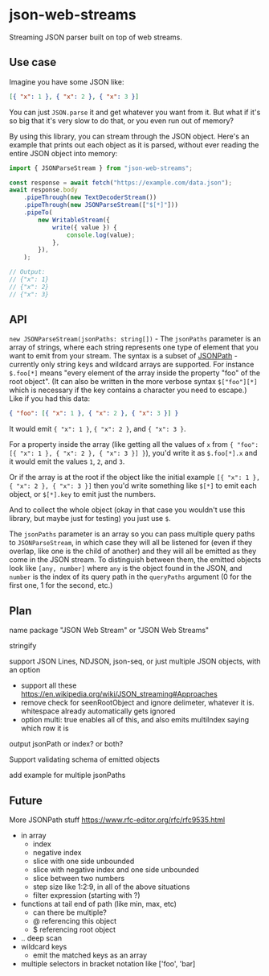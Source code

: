 # json-web-streams

Streaming JSON parser built on top of web streams.

## Use case

Imagine you have some JSON like:

```json
[{ "x": 1 }, { "x": 2 }, { "x": 3 }]
```

You can just `JSON.parse` it and get whatever you want from it. But what if it's so big that it's very slow to do that, or you even run out of memory?

By using this library, you can stream through the JSON object. Here's an example that prints out each object as it is parsed, without ever reading the entire JSON object into memory:

```js
import { JSONParseStream } from "json-web-streams";

const response = await fetch("https://example.com/data.json");
await response.body
	.pipeThrough(new TextDecoderStream())
	.pipeThrough(new JSONParseStream(["$[*]"]))
	.pipeTo(
		new WritableStream({
			write({ value }) {
				console.log(value);
			},
		}),
	);

// Output:
// {"x": 1}
// {"x": 2}
// {"x": 3}
```

## API

`new JSONParseStream(jsonPaths: string[])` - The `jsonPaths` parameter is an array of strings, where each string represents one type of element that you want to emit from your stream. The syntax is a subset of [JSONPath](https://en.wikipedia.org/wiki/JSONPath) - currently only string keys and wildcard arrays are supported. For instance `$.foo[*]` means "every element of the array inside the property "foo" of the root object". (It can also be written in the more verbose syntax `$["foo"][*]` which is necessary if the key contains a character you need to escape.) Like if you had this data:

```json
{ "foo": [{ "x": 1 }, { "x": 2 }, { "x": 3 }] }
```

It would emit `{ "x": 1 }`, `{ "x": 2 }`, and `{ "x": 3 }`.

For a property inside the array (like getting all the values of `x` from `{ "foo": [{ "x": 1 }, { "x": 2 }, { "x": 3 }] }`), you'd write it as `$.foo[*].x` and it would emit the values `1`, `2`, and `3`.

Or if the array is at the root if the object like the initial example `[{ "x": 1 }, { "x": 2 }, { "x": 3 }]` then you'd write something like `$[*]` to emit each object, or `$[*].key` to emit just the numbers.

And to collect the whole object (okay in that case you wouldn't use this library, but maybe just for testing) you just use `$`.

The `jsonPaths` parameter is an array so you can pass multiple query paths to `JSONParseStream`, in which case they will all be listened for (even if they overlap, like one is the child of another) and they will all be emitted as they come in the JSON stream. To distinguish between them, the emitted objects look like `[any, number]` where `any` is the object found in the JSON, and `number` is the index of its query path in the `queryPaths` argument (0 for the first one, 1 for the second, etc.)

## Plan

name package "JSON Web Stream" or "JSON Web Streams"

stringify

support JSON Lines, NDJSON, json-seq, or just multiple JSON objects, with an option

- support all these https://en.wikipedia.org/wiki/JSON_streaming#Approaches
- remove check for seenRootObject and ignore delimeter, whatever it is. whitespace already automatically gets ignored
- option multi: true enables all of this, and also emits multiIndex saying which row it is

output jsonPath or index? or both?

Support validating schema of emitted objects

add example for multiple jsonPaths

## Future

More JSONPath stuff https://www.rfc-editor.org/rfc/rfc9535.html

- in array
  - index
  - negative index
  - slice with one side unbounded
  - slice with negative index and one side unbounded
  - slice between two numbers
  - step size like 1:2:9, in all of the above situations
  - filter expression (starting with ?)
- functions at tail end of path (like min, max, etc)
  - can there be multiple?
  - @ referencing this object
  - $ referencing root object
- .. deep scan
- wildcard keys
  - emit the matched keys as an array
- multiple selectors in bracket notation like ['foo', 'bar]

